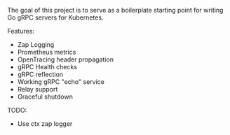 The goal of this project is to serve as a boilerplate starting point for writing Go gRPC servers for Kubernetes. 

Features:
* Zap Logging
* Prometheus metrics
* OpenTracing header propagation
* gRPC Health checks
* gRPC reflection
* Working gRPC "echo" service
* Relay support
* Graceful shutdown

TODO:
* Use ctx zap logger
